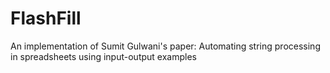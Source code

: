 # FlashFill
 An implementation of Sumit Gulwani's paper: Automating string processing in spreadsheets using input-output examples
